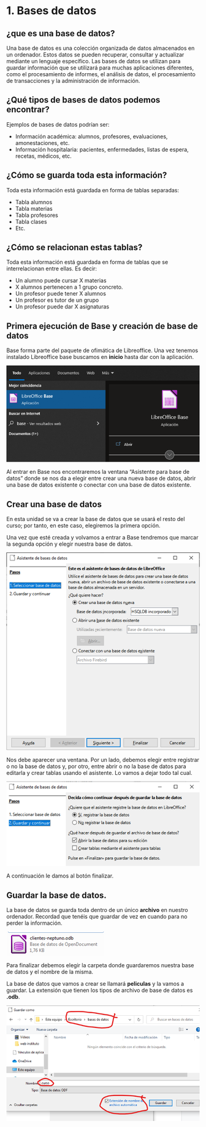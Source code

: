 # 1. Bases de datos

## ¿que es una base de datos?

Una base de datos es una colección organizada de datos almacenados en un ordenador. Estos datos se pueden recuperar, consultar y actualizar mediante un lenguaje específico. Las bases de datos se utilizan para guardar información que se utilizará para muchas aplicaciones diferentes, como el procesamiento de informes, el análisis de datos, el procesamiento de transacciones y la administración de información.

## ¿Qué tipos de bases de datos podemos encontrar?

Ejemplos de bases de datos podrían ser:

- Información académica: alumnos, profesores, evaluaciones, amonestaciones, etc.
- Información hospitalaria: pacientes, enfermedades, listas de espera, recetas, médicos, etc.

## ¿Cómo se guarda toda esta información?

Toda esta información está guardada en forma de tablas separadas:

- Tabla alumnos
- Tabla materias
- Tabla profesores
- Tabla clases
- Etc.

## ¿Cómo se relacionan estas tablas?

Toda esta información está guardada en forma de tablas que se interrelacionan entre ellas. Es decir:

- Un alumno puede cursar X materias
- X alumnos pertenecen a 1 grupo concreto.
- Un profesor puede tener X alumnos
- Un profesor es tutor de un grupo
- Un profesor puede dar X asignaturas

## Primera ejecución de Base y creación de base de datos

Base forma parte del paquete de ofimática de Libreoffice. Una vez tenemos instalado Libreoffice base buscamos en **inicio** hasta dar con la aplicación.

![imagen](media/image3.png)

Al entrar en Base nos encontraremos la ventana “Asistente para base de datos” donde se nos da a elegir entre crear una nueva base de datos, abrir una base de datos existente o conectar con una base de datos existente.

## Crear una base de datos

En esta unidad se va a crear la base de datos que se usará el resto del curso; por tanto, en este caso, elegiremos la primera opción.

Una vez que esté creada y volvamos a entrar a Base tendremos que marcar la segunda opción y elegir nuestra base de datos.

![imagen](media/image4.png)

Nos debe aparecer una ventana. Por un lado, debemos elegir entre registrar o no la base de datos y, por otro, entre abrir o no la base de datos para editarla y crear tablas usando el asistente. Lo vamos a dejar todo tal cual.

![imagen](media/image5.png)

A continuación le damos al botón finalizar.

## Guardar la base de datos.

La base de datos se guarda toda dentro de un único **archivo** en nuestro ordenador. Recordad que tenéis que guardar de vez en cuando para no perder la información.

![imagen](media/image6.png)

Para finalizar debemos elegir la carpeta donde guardaremos nuestra base de datos y el nombre de la misma.

La base de datos que vamos a crear se llamará **peliculas** y la vamos a guardar. La extensión que tienen los tipos de archivo de base de datos es **.odb**.

![imagen](media/image7.png)
